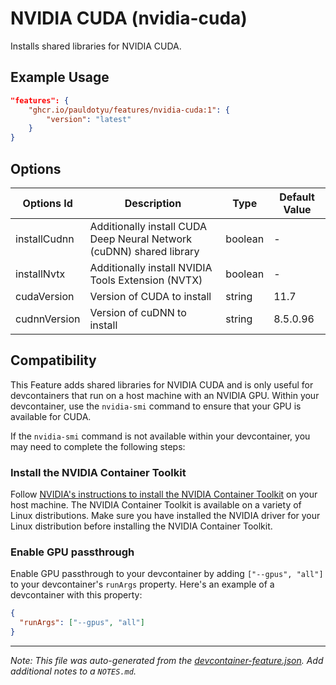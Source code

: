 
# NVIDIA CUDA (nvidia-cuda)

Installs shared libraries for NVIDIA CUDA.

## Example Usage

```json
"features": {
    "ghcr.io/pauldotyu/features/nvidia-cuda:1": {
        "version": "latest"
    }
}
```

## Options

| Options Id | Description | Type | Default Value |
|-----|-----|-----|-----|
| installCudnn | Additionally install CUDA Deep Neural Network (cuDNN) shared library | boolean | - |
| installNvtx | Additionally install NVIDIA Tools Extension (NVTX) | boolean | - |
| cudaVersion | Version of CUDA to install | string | 11.7 |
| cudnnVersion | Version of cuDNN to install | string | 8.5.0.96 |

## Compatibility

This Feature adds shared libraries for NVIDIA CUDA and is only useful for devcontainers that run on a host machine with an NVIDIA GPU. Within your devcontainer, use the `nvidia-smi` command to ensure that your GPU is available for CUDA.

If the `nvidia-smi` command is not available within your devcontainer, you may need to complete the following steps:

### Install the NVIDIA Container Toolkit

Follow [NVIDIA's instructions to install the NVIDIA Container Toolkit](https://docs.nvidia.com/datacenter/cloud-native/container-toolkit/overview.html) on your host machine. The NVIDIA Container Toolkit is available on a variety of Linux distributions. Make sure you have installed the NVIDIA driver for your Linux distribution before installing the NVIDIA Container Toolkit.

### Enable GPU passthrough

Enable GPU passthrough to your devcontainer by adding `["--gpus", "all"]` to your devcontainer's `runArgs` property. Here's an example of a devcontainer with this property:

```json
{
  "runArgs": ["--gpus", "all"]
}
```


---

_Note: This file was auto-generated from the [devcontainer-feature.json](https://github.com/pauldotyu/features/blob/main/src/nvidia-cuda/devcontainer-feature.json).  Add additional notes to a `NOTES.md`._
